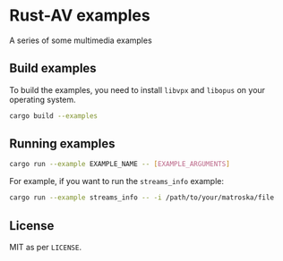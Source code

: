 # Rust-AV examples

A series of some multimedia examples

## Build examples

To build the examples, you need to install `libvpx` and `libopus` on your
operating system.

```bash
cargo build --examples
```

## Running examples

```bash
cargo run --example EXAMPLE_NAME -- [EXAMPLE_ARGUMENTS]
```

For example, if you want to run the `streams_info` example:

```bash
cargo run --example streams_info -- -i /path/to/your/matroska/file
```

## License

MIT as per `LICENSE`.
